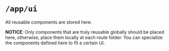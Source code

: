 # `/app/ui`

All reusable components are stored here.

**NOTICE**: Only components that are truly reusable globally should be placed here, otherwise, place them locally at each route folder. You can specialize the components defined here to fit a certain UI.